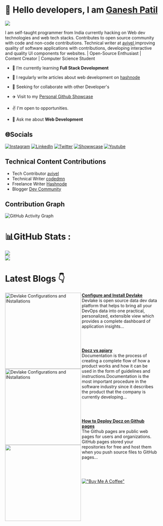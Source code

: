 
# :wave: Hello <b>developers</b>, I am <b> <a href="https://linktr.ee/ganeshpatil0101">Ganesh Patil </a></b>
  


![](https://komarev.com/ghpvc/?username=your-github-ganeshpatil386386&style=flat-square)

<p>  I am self-taught programmer from India currently hacking on Web dev technologies and web tech stacks. Contributes to open source community with code and non-code contributions. Technical writer at <a href ="https://aviyel.com/search?term=ganesh"> aviyel <a> improving quality of software applications with contributions, developing interactive and quality UI components for websites. | Open-Source Enthusiast | Content Creator | Computer Science Student </p>


- 🌱 I’m currently learning **Full Stack Development**

- 📝 I regularly write articles about web development on [hashnode](https://hashnode.com/@patilganesh1010)

- 🎯 Seeking for collaborate with other Developer's

- ✈️ Visit to my [Personal Github Showcase](https://ganesh-githubshowcase.netlify.app/)

- :v: I'm open to opportunities.

- 💬 Ask me about **Web Development**


## 🌐Socials
[![Instagram](https://img.shields.io/badge/Instagram-%23E4405F.svg?logo=Instagram&logoColor=white)](https://instagram.com/patilganesh1010) [![LinkedIn](https://img.shields.io/badge/LinkedIn-%230077B5.svg?logo=linkedin&logoColor=white)](https://linkedin.com/in/ganeshpatil386386) [![Twitter](https://img.shields.io/badge/Twitter-%231DA1F2.svg?logo=Twitter&logoColor=white)](https://twitter.com/ganeshstwt)  [![Showwcase](https://img.shields.io/badge/Showwcase-%231DA1F2.svg?logoColor=black)](https://www.showwcase.com/patilganesh0101)
[![Youtube](https://img.shields.io/badge/Youtube-%231DA1F2.svg?logoColor=red)](https://www.youtube.com/channel/UCjMse2JYXPbtlzcnkbXmVQQ) 



<h2> Technical Content Contributions </h2>

- Tech Contributor [aviyel](https://aviyel.com/@ganeshpatil) 
- Technical Writer [codedmn](https://codedamn.com/news/javascript/reverse-a-string)
- Freelance Writer [Hashnode](https://hashnode.com/@patilganesh1010)
- Blogger [Dev Community](https://dev.to/patilganesh1010)

## Contribution Graph
![GitHub Activity Graph](https://activity-graph.herokuapp.com/graph?username=ganeshpatil386386&theme=dracula&hide_border=true)

# 📊GitHub Stats :
![](https://github-readme-stats.vercel.app/api?username=ganeshpatil386386&theme=tokyonight&hide_border=true&include_all_commits=false&count_private=true)<br/>
![](https://github-readme-streak-stats.herokuapp.com/?user=ganeshpatil386386&theme=tokyonight&hide_border=true)

# Latest Blogs 👇
<!--   first Article  -->
  
<p align="left">
<a href="https://aviyel.com/post/3411/how-to-install-and-configure-devlake" title="Devlake Configurations"><img src="https://aviyel.com/cdn-cgi/image/format=auto/assets/uploads/files/1655730250079-image-resized.png" alt="Devlake Configurations and INstallations" width="250px" align="left" /> </a>
<a href="https://aviyel.com/post/3411/how-to-install-and-configure-devlake"> <strong>Configure and Install Devlake</strong> </a>
<br/>Devlake is open source data dev data platform that helps to bring all your DevOps data into one practical, personalized, extensible view which provides a complete dashboard of application insights... </p> <br/> <br/>

<!--   Second Article  -->
  
<p align="left">
<a href="https://aviyel.com/post/3257/what-are-the-differences-between-apiary-vs-docz" title="Docz vs apiary"><img src="https://aviyel.com/cdn-cgi/image/format=auto/https://lh4.googleusercontent.com/oXtiYOl6OpSpIAlq8m_Oyrxod0u8jDRHdNsJv0xB6O2STpB01_50tSD_VnK68pj314HT68R0gAaCf3DIFVfOC0vejxiO6MdqifxIzRo9L1tAQXuOUJ3GHbuGl2DiGla9D5JB860AmJXta3s9cQ" alt="Devlake Configurations and INstallations" width="250px" align="left" /> </a>
<a href="https://aviyel.com/post/3257/what-are-the-differences-between-apiary-vs-docz"> <strong>Docz vs apiary</strong> </a>
<br/>Documentation is the process of creating a complete flow of how a product works and how it can be used in the form of guidelines and instructions.Documentation is the most important procedure in the software industry since it describes the product that the company is currently developing... </p> <br/> <br/>
  
  <!--   Third Article  -->
  <p align="left">
<a href="https://aviyel.com/post/3157/how-to-deploy-docz-in-github-pages"><img src="https://aviyel.com/cdn-cgi/image/format=auto/https://lh5.googleusercontent.com/1YVkZWM3WBJ6zYy9-xjxHQowFDbsKE5pt7UPuJKhNtIWPvuxiurqZ7sNkXnVtJvctraZX8WCx0Hp_3X4FYE_LOcUOUc_14j75l3Kk7BR-eCTVMsOxnnR80cmgHQoqn0F0vyCGyA" width="250px" align="left" /> </a>
<a href="https://aviyel.com/post/3157/how-to-deploy-docz-in-github-pages"> <strong>How to Deploy Docz on Github pages</strong> </a>
<br/>The Github pages are public web pages for users and organizations. GitHub pages stored your repositories for free and host them when you push source files to GitHub pages... </p> <br/> <br/>

<!--   Sponsorship -->
  
[!["Buy Me A Coffee"](https://www.buymeacoffee.com/assets/img/custom_images/orange_img.png)](https://www.buymeacoffee.com/Ganesh1010)
